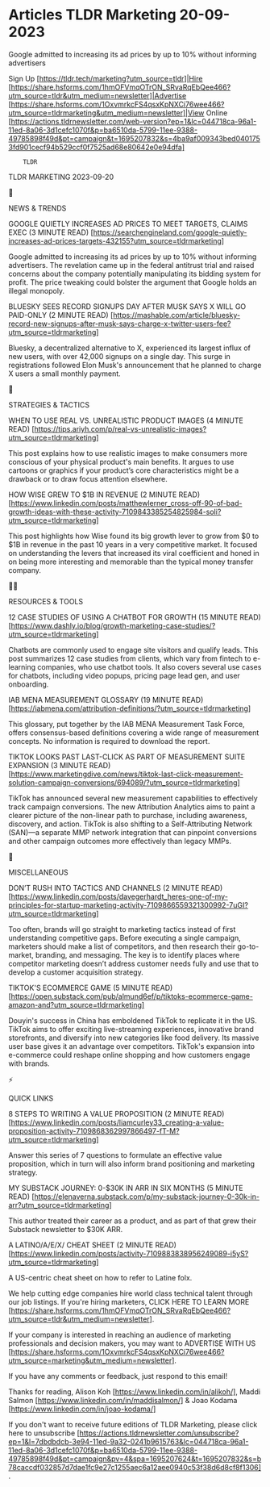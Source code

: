 # Articles TLDR Marketing 20-09-2023

Google admitted to increasing its ad prices by up to 10% without
informing advertisers  

Sign Up [https://tldr.tech/marketing?utm_source=tldr]|Hire
[https://share.hsforms.com/1hmOFVmqOTrON_SRvaRqEbQee466?utm_source=tldr&utm_medium=newsletter]|Advertise
[https://share.hsforms.com/1OxvmrkcFS4qsxKpNXCi76wee466?utm_source=tldrmarketing&utm_medium=newsletter]|View
Online
[https://actions.tldrnewsletter.com/web-version?ep=1&lc=044718ca-96a1-11ed-8a06-3d1cefc1070f&p=ba6510da-5799-11ee-9388-49785898f49d&pt=campaign&t=1695207832&s=4ba9af009343bed0401753fd901cecf94b529ccf0f7525ad68e80642e0e94dfa]


		TLDR 

TLDR MARKETING 2023-09-20

📱 

NEWS & TRENDS

GOOGLE QUIETLY INCREASES AD PRICES TO MEET TARGETS, CLAIMS EXEC (3
MINUTE READ)
[https://searchengineland.com/google-quietly-increases-ad-prices-targets-432155?utm_source=tldrmarketing]

Google admitted to increasing its ad prices by up to 10% without
informing advertisers. The revelation came up in the federal antitrust
trial and raised concerns about the company potentially manipulating
its bidding system for profit. The price tweaking could bolster the
argument that Google holds an illegal monopoly. 

BLUESKY SEES RECORD SIGNUPS DAY AFTER MUSK SAYS X WILL GO PAID-ONLY (2
MINUTE READ)
[https://mashable.com/article/bluesky-record-new-signups-after-musk-says-charge-x-twitter-users-fee?utm_source=tldrmarketing]

Bluesky, a decentralized alternative to X, experienced its largest
influx of new users, with over 42,000 signups on a single day. This
surge in registrations followed Elon Musk's announcement that he
planned to charge X users a small monthly payment. 

🚀 

STRATEGIES & TACTICS

WHEN TO USE REAL VS. UNREALISTIC PRODUCT IMAGES (4 MINUTE READ)
[https://tips.ariyh.com/p/real-vs-unrealistic-images?utm_source=tldrmarketing]

This post explains how to use realistic images to make consumers more
conscious of your physical product's main benefits. It argues to use
cartoons or graphics if your product’s core characteristics might be
a drawback or to draw focus attention elsewhere. 

HOW WISE GREW TO $1B IN REVENUE (2 MINUTE READ)
[https://www.linkedin.com/posts/matthewlerner_cross-off-90-of-bad-growth-ideas-with-these-activity-7109843385254825984-soli?utm_source=tldrmarketing]

This post highlights how Wise found its big growth lever to grow from
$0 to $1B in revenue in the past 10 years in a very competitive
market. It focused on understanding the levers that increased its
viral coefficient and honed in on being more interesting and memorable
than the typical money transfer company. 

🧑‍💻 

RESOURCES & TOOLS

12 CASE STUDIES OF USING A CHATBOT FOR GROWTH (15 MINUTE READ)
[https://www.dashly.io/blog/growth-marketing-case-studies/?utm_source=tldrmarketing]

Chatbots are commonly used to engage site visitors and qualify leads.
This post summarizes 12 case studies from clients, which vary from
fintech to e-learning companies, who use chatbot tools. It also covers
several use cases for chatbots, including video popups, pricing page
lead gen, and user onboarding. 

IAB MENA MEASUREMENT GLOSSARY (19 MINUTE READ)
[https://iabmena.com/attribution-definitions/?utm_source=tldrmarketing]

This glossary, put together by the IAB MENA Measurement Task Force,
offers consensus-based definitions covering a wide range of
measurement concepts. No information is required to download the
report. 

TIKTOK LOOKS PAST LAST-CLICK AS PART OF MEASUREMENT SUITE EXPANSION (3
MINUTE READ)
[https://www.marketingdive.com/news/tiktok-last-click-measurement-solution-campaign-conversions/694089/?utm_source=tldrmarketing]

TikTok has announced several new measurement capabilities to
effectively track campaign conversions. The new Attribution Analytics
aims to paint a clearer picture of the non-linear path to purchase,
including awareness, discovery, and action. TikTok is also shifting to
a Self-Attributing Network (SAN)—a separate MMP network integration
that can pinpoint conversions and other campaign outcomes more
effectively than legacy MMPs. 

🎁 

MISCELLANEOUS

DON’T RUSH INTO TACTICS AND CHANNELS (2 MINUTE READ)
[https://www.linkedin.com/posts/davegerhardt_heres-one-of-my-principles-for-startup-marketing-activity-7109866559321300992-7uGI?utm_source=tldrmarketing]

Too often, brands will go straight to marketing tactics instead of
first understanding competitive gaps. Before executing a single
campaign, marketers should make a list of competitors, and then
research their go-to-market, branding, and messaging. The key is to
identify places where competitor marketing doesn’t address customer
needs fully and use that to develop a customer acquisition strategy. 

TIKTOK'S ECOMMERCE GAME (5 MINUTE READ)
[https://open.substack.com/pub/almund6ef/p/tiktoks-ecommerce-game-amazon-and?utm_source=tldrmarketing]

Douyin's success in China has emboldened TikTok to replicate it in the
US. TikTok aims to offer exciting live-streaming experiences,
innovative brand storefronts, and diversify into new categories like
food delivery. Its massive user base gives it an advantage over
competitors. TikTok's expansion into e-commerce could reshape online
shopping and how customers engage with brands. 

⚡ 

QUICK LINKS

8 STEPS TO WRITING A VALUE PROPOSITION (2 MINUTE READ)
[https://www.linkedin.com/posts/liamcurley33_creating-a-value-proposition-activity-7109868362997866497-fT-M?utm_source=tldrmarketing]

Answer this series of 7 questions to formulate an effective value
proposition, which in turn will also inform brand positioning and
marketing strategy. 

MY SUBSTACK JOURNEY: 0-$30K IN ARR IN SIX MONTHS (5 MINUTE READ)
[https://elenaverna.substack.com/p/my-substack-journey-0-30k-in-arr?utm_source=tldrmarketing]

This author treated their career as a product, and as part of that
grew their Substack newsletter to $30K ARR. 

A LATINO/A/E/X/ CHEAT SHEET (2 MINUTE READ)
[https://www.linkedin.com/posts/activity-7109883838956249089-i5yS?utm_source=tldrmarketing]

A US-centric cheat sheet on how to refer to Latine folx. 

 We help cutting edge companies hire world class technical talent
through our job listings. If you're hiring marketers, CLICK HERE TO
LEARN MORE
[https://share.hsforms.com/1hmOFVmqOTrON_SRvaRqEbQee466?utm_source=tldr&utm_medium=newsletter].


If your company is interested in reaching an audience of marketing
professionals and decision makers, you may want to ADVERTISE WITH US
[https://share.hsforms.com/1OxvmrkcFS4qsxKpNXCi76wee466?utm_source=marketing&utm_medium=newsletter].


If you have any comments or feedback, just respond to this email! 

Thanks for reading, 
Alison Koh [https://www.linkedin.com/in/alikoh/], Maddi Salmon
[https://www.linkedin.com/in/maddisalmon/] & Joao Kodama
[https://www.linkedin.com/in/joao-kodama/] 

If you don't want to receive future editions of TLDR Marketing,
please click here to unsubscribe
[https://actions.tldrnewsletter.com/unsubscribe?ep=1&l=7dbdbdcb-3e94-11ed-9a32-0241b9615763&lc=044718ca-96a1-11ed-8a06-3d1cefc1070f&p=ba6510da-5799-11ee-9388-49785898f49d&pt=campaign&pv=4&spa=1695207624&t=1695207832&s=b78caccdf032857d7dae1fc9e27c1255aec6a12aee0940c53f38d6d8cf8f1306].